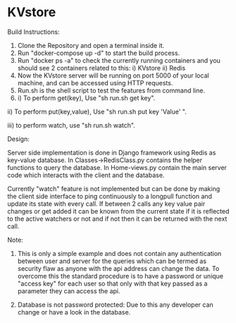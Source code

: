 # KVstore

Build Instructions:
1) Clone the Repository and open a terminal inside it.
2) Run "docker-compose up -d" to start the build process.
3) Run "docker ps -a" to check the currently running containers and you should see 2 containers related to this:
    i) KVstore
    ii) Redis
4) Now the KVstore server will be running on port 5000 of your local machine, and can be accessed using HTTP requests.
5) Run.sh is the shell script to test the features from command line.
6)  i) To perform get(key), Use "sh run.sh get key".
    
   ii) To perform put(key,value), Use "sh run.sh put key 'Value' ".
    
   iii) to perform watch, use "sh run.sh watch".
  
  Design:
  
  Server side implementation is done in Django framework using Redis as key-value database.
  In Classes->RedisClass.py contains the helper functions to query the database.
  In Home-views.py contain the main server code which interacts with the client and the database.
  
Currently "watch" feature is not implemented but can be done by making the client side interface to ping continuously to a longpull function and update its state with every call. If between 2 calls any key value pair changes or get added it can be known from the current state if it is reflected to the active watchers or not and if not then it can be returned with the next call.

Note:
1) This is only a simple example and does not contain any authentication between user and server for the queries which can be     termed as security flaw as anyone with the api address can change the data.
To overcome this the standard procedure is to have a password or unique "access key" for each user so that only with that key passed as a parameter they can access the api.

2) Database is not password protected: Due to this any developer can change or have a look in the database.
